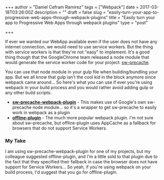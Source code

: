 +++
author = "Daniel Cefram Ramirez"
tags = ["Webpack"]
date = 2017-03-18T03:26:00Z
description = ""
draft = false
slug = "easily-turn-your-app-to-progressive-web-apps-through-webpack-plugins"
title = "Easily turn your app to Progressive Web Apps through webpack plugins"
type = "post"

+++

If ever we wanted our WebApp available even if the user does not have any internet connection, we would need to use service workers. But the thing with service workers is that they're not "easy" to implement. It's a good thing though that the GoogleChrome team released a node module that would generate the service worker code for your project: [sw-precache](https://github.com/GoogleChrome/sw-precache).

You can use that node module in your gulp file when building/bundling your app. But we all know that gulp isn't the cool kid in the block anymore since webpack came around... So here's what you can use if ever you're using webpack in your build process and you would rather avoid adding gulp or any other build scripts:

- **[sw-precache-webpack-plugin](https://www.npmjs.com/package/sw-precache-webpack-plugin)** - This makes use of Google's own sw-precache node module... so it's  a wrapper to get sw-precache to easily work in webpack as a plugin
- **[offline-plugin](https://github.com/NekR/offline-plugin)** - The much more popular webpack plugin. I'm not sure about sw-precache, but offline-plugin uses AppCache as a fallback for browsers that do not support Service Workers.

### My Take

I am using sw-precache-webpack-plugin for one of my projects, but my colleague suggested offline-plugin, and I'm a little sold to that plugin due to the fact that they specified their fallback in case the browser does not have support for Service Workers... So yeah, if you're using webpack on your build process, I'd suggest that you go for offline-plugin.